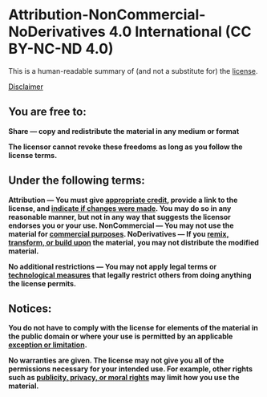 <h1>Attribution-NonCommercial-NoDerivatives 4.0 International (CC BY-NC-ND 4.0)</h1>
<p>This is a human-readable summary of (and not a substitute for) the <a href="https://creativecommons.org/licenses/by-nc-nd/4.0/legalcode" target="_blank">license</a>.</p>
<a style="color: black;" href="https://creativecommons.org/licenses/by-nc-nd/4.0/#" target="_blank">Disclaimer</a>
<h2>You are free to:</h2>
<p><b>Share — copy and redistribute the material in any medium or format</p>
<p>The licensor cannot revoke these freedoms as long as you follow the license terms.</p>
<h2>Under the following terms:</h2>

Attribution — You must give <a href="" target="_blank">appropriate credit</a>, provide a link to the license, and <a href="" target="_blank">indicate if changes were made</a>. You may do so in any reasonable manner, but not in any way that suggests the licensor endorses you or your use.
NonCommercial — You may not use the material for <a href="" target="_blank">commercial purposes</a>.
NoDerivatives — If you <a href="" target="_blank">remix, transform, or build upon</a> the material, you may not distribute the modified material.
<p><b>No additional restrictions — You may not apply legal terms or <a href="" target="_blank">technological measures</a> that legally restrict others from doing anything the license permits.</p>
<h2>Notices:</h2>
<p>You do not have to comply with the license for elements of the material in the public domain or where your use is permitted by an applicable <a href="" target="_blank">exception or limitation</a>.</p>
<p>No warranties are given. The license may not give you all of the permissions necessary for your intended use. For example, other rights such as <a href="" target="_blank">publicity, privacy, or moral rights</a> may limit how you use the material.</p>
